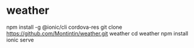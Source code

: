 # weather

npm install -g @ionic/cli cordova-res
git clone https://github.com/Montintin/weather.git weather
cd weather 
npm install 
ionic serve
